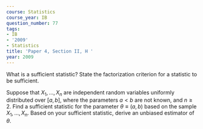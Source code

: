 ```yaml
---
course: Statistics
course_year: IB
question_number: 77
tags:
- IB
- '2009'
- Statistics
title: 'Paper 4, Section II, H '
year: 2009
---
```




What is a sufficient statistic? State the factorization criterion for a statistic to be sufficient.

Suppose that $X_{1}, \ldots, X_{n}$ are independent random variables uniformly distributed over $[a, b]$, where the parameters $a<b$ are not known, and $n \geqslant 2$. Find a sufficient statistic for the parameter $\theta \equiv(a, b)$ based on the sample $X_{1}, \ldots, X_{n}$. Based on your sufficient statistic, derive an unbiased estimator of $\theta$.